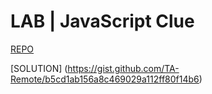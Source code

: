 # LAB | JavaScript Clue

[REPO](https://github.com/ironhack-labs/lab-javascript-clue)

[SOLUTION] (https://gist.github.com/TA-Remote/b5cd1ab156a8c469029a112ff80f14b6)


